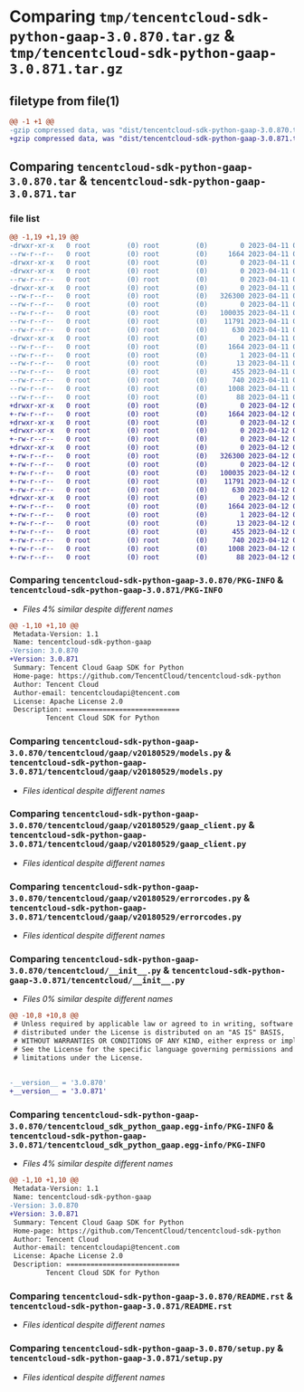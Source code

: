 # Comparing `tmp/tencentcloud-sdk-python-gaap-3.0.870.tar.gz` & `tmp/tencentcloud-sdk-python-gaap-3.0.871.tar.gz`

## filetype from file(1)

```diff
@@ -1 +1 @@
-gzip compressed data, was "dist/tencentcloud-sdk-python-gaap-3.0.870.tar", last modified: Tue Apr 11 03:39:15 2023, max compression
+gzip compressed data, was "dist/tencentcloud-sdk-python-gaap-3.0.871.tar", last modified: Wed Apr 12 00:25:07 2023, max compression
```

## Comparing `tencentcloud-sdk-python-gaap-3.0.870.tar` & `tencentcloud-sdk-python-gaap-3.0.871.tar`

### file list

```diff
@@ -1,19 +1,19 @@
-drwxr-xr-x   0 root         (0) root         (0)        0 2023-04-11 03:39:15.000000 tencentcloud-sdk-python-gaap-3.0.870/
--rw-r--r--   0 root         (0) root         (0)     1664 2023-04-11 03:39:15.000000 tencentcloud-sdk-python-gaap-3.0.870/PKG-INFO
-drwxr-xr-x   0 root         (0) root         (0)        0 2023-04-11 03:39:15.000000 tencentcloud-sdk-python-gaap-3.0.870/tencentcloud/
-drwxr-xr-x   0 root         (0) root         (0)        0 2023-04-11 03:39:15.000000 tencentcloud-sdk-python-gaap-3.0.870/tencentcloud/gaap/
--rw-r--r--   0 root         (0) root         (0)        0 2023-04-11 03:39:14.000000 tencentcloud-sdk-python-gaap-3.0.870/tencentcloud/gaap/__init__.py
-drwxr-xr-x   0 root         (0) root         (0)        0 2023-04-11 03:39:15.000000 tencentcloud-sdk-python-gaap-3.0.870/tencentcloud/gaap/v20180529/
--rw-r--r--   0 root         (0) root         (0)   326300 2023-04-11 03:39:14.000000 tencentcloud-sdk-python-gaap-3.0.870/tencentcloud/gaap/v20180529/models.py
--rw-r--r--   0 root         (0) root         (0)        0 2023-04-11 03:39:14.000000 tencentcloud-sdk-python-gaap-3.0.870/tencentcloud/gaap/v20180529/__init__.py
--rw-r--r--   0 root         (0) root         (0)   100035 2023-04-11 03:39:14.000000 tencentcloud-sdk-python-gaap-3.0.870/tencentcloud/gaap/v20180529/gaap_client.py
--rw-r--r--   0 root         (0) root         (0)    11791 2023-04-11 03:39:14.000000 tencentcloud-sdk-python-gaap-3.0.870/tencentcloud/gaap/v20180529/errorcodes.py
--rw-r--r--   0 root         (0) root         (0)      630 2023-04-11 03:39:14.000000 tencentcloud-sdk-python-gaap-3.0.870/tencentcloud/__init__.py
-drwxr-xr-x   0 root         (0) root         (0)        0 2023-04-11 03:39:15.000000 tencentcloud-sdk-python-gaap-3.0.870/tencentcloud_sdk_python_gaap.egg-info/
--rw-r--r--   0 root         (0) root         (0)     1664 2023-04-11 03:39:15.000000 tencentcloud-sdk-python-gaap-3.0.870/tencentcloud_sdk_python_gaap.egg-info/PKG-INFO
--rw-r--r--   0 root         (0) root         (0)        1 2023-04-11 03:39:15.000000 tencentcloud-sdk-python-gaap-3.0.870/tencentcloud_sdk_python_gaap.egg-info/dependency_links.txt
--rw-r--r--   0 root         (0) root         (0)       13 2023-04-11 03:39:15.000000 tencentcloud-sdk-python-gaap-3.0.870/tencentcloud_sdk_python_gaap.egg-info/top_level.txt
--rw-r--r--   0 root         (0) root         (0)      455 2023-04-11 03:39:15.000000 tencentcloud-sdk-python-gaap-3.0.870/tencentcloud_sdk_python_gaap.egg-info/SOURCES.txt
--rw-r--r--   0 root         (0) root         (0)      740 2023-04-11 03:39:14.000000 tencentcloud-sdk-python-gaap-3.0.870/README.rst
--rw-r--r--   0 root         (0) root         (0)     1008 2023-04-11 03:39:14.000000 tencentcloud-sdk-python-gaap-3.0.870/setup.py
--rw-r--r--   0 root         (0) root         (0)       88 2023-04-11 03:39:15.000000 tencentcloud-sdk-python-gaap-3.0.870/setup.cfg
+drwxr-xr-x   0 root         (0) root         (0)        0 2023-04-12 00:25:07.000000 tencentcloud-sdk-python-gaap-3.0.871/
+-rw-r--r--   0 root         (0) root         (0)     1664 2023-04-12 00:25:07.000000 tencentcloud-sdk-python-gaap-3.0.871/PKG-INFO
+drwxr-xr-x   0 root         (0) root         (0)        0 2023-04-12 00:25:07.000000 tencentcloud-sdk-python-gaap-3.0.871/tencentcloud/
+drwxr-xr-x   0 root         (0) root         (0)        0 2023-04-12 00:25:07.000000 tencentcloud-sdk-python-gaap-3.0.871/tencentcloud/gaap/
+-rw-r--r--   0 root         (0) root         (0)        0 2023-04-12 00:25:07.000000 tencentcloud-sdk-python-gaap-3.0.871/tencentcloud/gaap/__init__.py
+drwxr-xr-x   0 root         (0) root         (0)        0 2023-04-12 00:25:07.000000 tencentcloud-sdk-python-gaap-3.0.871/tencentcloud/gaap/v20180529/
+-rw-r--r--   0 root         (0) root         (0)   326300 2023-04-12 00:25:07.000000 tencentcloud-sdk-python-gaap-3.0.871/tencentcloud/gaap/v20180529/models.py
+-rw-r--r--   0 root         (0) root         (0)        0 2023-04-12 00:25:07.000000 tencentcloud-sdk-python-gaap-3.0.871/tencentcloud/gaap/v20180529/__init__.py
+-rw-r--r--   0 root         (0) root         (0)   100035 2023-04-12 00:25:07.000000 tencentcloud-sdk-python-gaap-3.0.871/tencentcloud/gaap/v20180529/gaap_client.py
+-rw-r--r--   0 root         (0) root         (0)    11791 2023-04-12 00:25:07.000000 tencentcloud-sdk-python-gaap-3.0.871/tencentcloud/gaap/v20180529/errorcodes.py
+-rw-r--r--   0 root         (0) root         (0)      630 2023-04-12 00:25:07.000000 tencentcloud-sdk-python-gaap-3.0.871/tencentcloud/__init__.py
+drwxr-xr-x   0 root         (0) root         (0)        0 2023-04-12 00:25:07.000000 tencentcloud-sdk-python-gaap-3.0.871/tencentcloud_sdk_python_gaap.egg-info/
+-rw-r--r--   0 root         (0) root         (0)     1664 2023-04-12 00:25:07.000000 tencentcloud-sdk-python-gaap-3.0.871/tencentcloud_sdk_python_gaap.egg-info/PKG-INFO
+-rw-r--r--   0 root         (0) root         (0)        1 2023-04-12 00:25:07.000000 tencentcloud-sdk-python-gaap-3.0.871/tencentcloud_sdk_python_gaap.egg-info/dependency_links.txt
+-rw-r--r--   0 root         (0) root         (0)       13 2023-04-12 00:25:07.000000 tencentcloud-sdk-python-gaap-3.0.871/tencentcloud_sdk_python_gaap.egg-info/top_level.txt
+-rw-r--r--   0 root         (0) root         (0)      455 2023-04-12 00:25:07.000000 tencentcloud-sdk-python-gaap-3.0.871/tencentcloud_sdk_python_gaap.egg-info/SOURCES.txt
+-rw-r--r--   0 root         (0) root         (0)      740 2023-04-12 00:25:07.000000 tencentcloud-sdk-python-gaap-3.0.871/README.rst
+-rw-r--r--   0 root         (0) root         (0)     1008 2023-04-12 00:25:07.000000 tencentcloud-sdk-python-gaap-3.0.871/setup.py
+-rw-r--r--   0 root         (0) root         (0)       88 2023-04-12 00:25:07.000000 tencentcloud-sdk-python-gaap-3.0.871/setup.cfg
```

### Comparing `tencentcloud-sdk-python-gaap-3.0.870/PKG-INFO` & `tencentcloud-sdk-python-gaap-3.0.871/PKG-INFO`

 * *Files 4% similar despite different names*

```diff
@@ -1,10 +1,10 @@
 Metadata-Version: 1.1
 Name: tencentcloud-sdk-python-gaap
-Version: 3.0.870
+Version: 3.0.871
 Summary: Tencent Cloud Gaap SDK for Python
 Home-page: https://github.com/TencentCloud/tencentcloud-sdk-python
 Author: Tencent Cloud
 Author-email: tencentcloudapi@tencent.com
 License: Apache License 2.0
 Description: ============================
         Tencent Cloud SDK for Python
```

### Comparing `tencentcloud-sdk-python-gaap-3.0.870/tencentcloud/gaap/v20180529/models.py` & `tencentcloud-sdk-python-gaap-3.0.871/tencentcloud/gaap/v20180529/models.py`

 * *Files identical despite different names*

### Comparing `tencentcloud-sdk-python-gaap-3.0.870/tencentcloud/gaap/v20180529/gaap_client.py` & `tencentcloud-sdk-python-gaap-3.0.871/tencentcloud/gaap/v20180529/gaap_client.py`

 * *Files identical despite different names*

### Comparing `tencentcloud-sdk-python-gaap-3.0.870/tencentcloud/gaap/v20180529/errorcodes.py` & `tencentcloud-sdk-python-gaap-3.0.871/tencentcloud/gaap/v20180529/errorcodes.py`

 * *Files identical despite different names*

### Comparing `tencentcloud-sdk-python-gaap-3.0.870/tencentcloud/__init__.py` & `tencentcloud-sdk-python-gaap-3.0.871/tencentcloud/__init__.py`

 * *Files 0% similar despite different names*

```diff
@@ -10,8 +10,8 @@
 # Unless required by applicable law or agreed to in writing, software
 # distributed under the License is distributed on an "AS IS" BASIS,
 # WITHOUT WARRANTIES OR CONDITIONS OF ANY KIND, either express or implied.
 # See the License for the specific language governing permissions and
 # limitations under the License.
 
 
-__version__ = '3.0.870'
+__version__ = '3.0.871'
```

### Comparing `tencentcloud-sdk-python-gaap-3.0.870/tencentcloud_sdk_python_gaap.egg-info/PKG-INFO` & `tencentcloud-sdk-python-gaap-3.0.871/tencentcloud_sdk_python_gaap.egg-info/PKG-INFO`

 * *Files 4% similar despite different names*

```diff
@@ -1,10 +1,10 @@
 Metadata-Version: 1.1
 Name: tencentcloud-sdk-python-gaap
-Version: 3.0.870
+Version: 3.0.871
 Summary: Tencent Cloud Gaap SDK for Python
 Home-page: https://github.com/TencentCloud/tencentcloud-sdk-python
 Author: Tencent Cloud
 Author-email: tencentcloudapi@tencent.com
 License: Apache License 2.0
 Description: ============================
         Tencent Cloud SDK for Python
```

### Comparing `tencentcloud-sdk-python-gaap-3.0.870/README.rst` & `tencentcloud-sdk-python-gaap-3.0.871/README.rst`

 * *Files identical despite different names*

### Comparing `tencentcloud-sdk-python-gaap-3.0.870/setup.py` & `tencentcloud-sdk-python-gaap-3.0.871/setup.py`

 * *Files identical despite different names*

